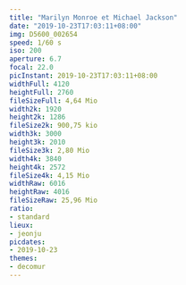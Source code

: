 ```yaml
---
title: "Marilyn Monroe et Michael Jackson"
date: "2019-10-23T17:03:11+08:00"
img: D5600_002654
speed: 1/60 s
iso: 200
aperture: 6.7
focal: 22.0
picInstant: 2019-10-23T17:03:11+08:00
widthFull: 4120
heightFull: 2760
fileSizeFull: 4,64 Mio
width2k: 1920
height2k: 1286
fileSize2k: 900,75 kio
width3k: 3000
height3k: 2010
fileSize3k: 2,80 Mio
width4k: 3840
height4k: 2572
fileSize4k: 4,15 Mio
widthRaw: 6016
heightRaw: 4016
fileSizeRaw: 25,96 Mio
ratio:
- standard
lieux:
- jeonju
picdates:
- 2019-10-23
themes:
- decomur
---
```


